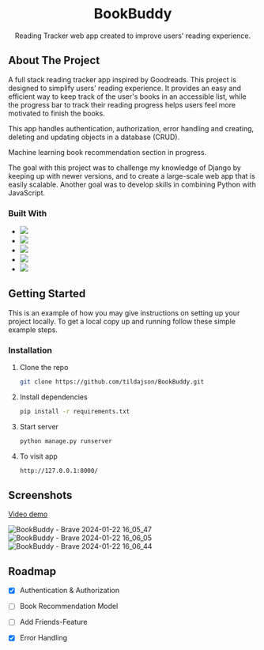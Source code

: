 <h1 align="center">BookBuddy</h1>

  <p align="center">
    Reading Tracker web app created to improve users' reading experience.
    <br />
     </p>
</div>


<!-- ABOUT THE PROJECT -->
## About The Project

A full stack reading tracker app inspired by Goodreads. This project is designed to simplify users' reading experience. It provides an easy and efficient way to keep track of the user's books in an accessible list, while the progress bar to track their reading progress helps users feel more motivated to finish the books.

This app handles authentication, authorization, error handling and creating, deleting and updating objects in a database (CRUD).

Machine learning book recommendation section in progress.

The goal with this project was to challenge my knowledge of Django by keeping up with newer versions, and to create a large-scale web app that is easily scalable.
Another goal was to develop skills in combining Python with JavaScript.

### Built With

* ![](https://img.shields.io/badge/Python-232F3E?style=flat-square&logo=python&logoColor=white)
* ![](https://img.shields.io/badge/JavaScript-232F3E?style=flat-square&logo=javascript&logoColor=white)
* ![](https://img.shields.io/badge/Django-232F3E?style=flat-square&logo=django&logoColor=white)
* ![](https://img.shields.io/badge/Bootstrap-232F3E?style=flat-square&logo=bootstrap&logoColor=white)
* ![](https://img.shields.io/badge/VisualStudio-232F3E?style=flat-square&logo=VisualStudio&logoColor=white)

## Getting Started

This is an example of how you may give instructions on setting up your project locally.
To get a local copy up and running follow these simple example steps.


### Installation

1. Clone the repo
   ```sh
   git clone https://github.com/tildajson/BookBuddy.git
   ```
2. Install dependencies
   ```sh
   pip install -r requirements.txt
   ```
3. Start server
   ```sh
   python manage.py runserver
   ```
4. To visit app
   ```sh
   http://127.0.0.1:8000/
   ```

## Screenshots

[Video demo](https://www.youtube.com/watch?v=TFzdeR5T1sE)

![BookBuddy - Brave 2024-01-22 16_05_47](https://github.com/tildajson/BookBuddy/assets/130234732/2290ce9b-7c6b-444a-8247-e62a0655cfe3)
![BookBuddy - Brave 2024-01-22 16_06_05](https://github.com/tildajson/BookBuddy/assets/130234732/fabd7c75-09d2-4fb1-b86d-36cb80ad55da)
![BookBuddy - Brave 2024-01-22 16_06_44](https://github.com/tildajson/BookBuddy/assets/130234732/0a95f79e-952a-4c9a-8409-0450aeca1e04)

## Roadmap

- [x] Authentication & Authorization
- [ ] Book Recommendation Model
- [ ] Add Friends-Feature
- [x] Error Handling




